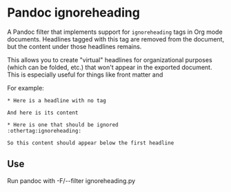 # Pandoc ignoreheading 

A Pandoc filter that implements support for `ignoreheading` tags in
Org mode documents.  Headlines tagged with this tag are removed from
the document, but the content under those headlines remains.

This allows you to create "virtual" headlines for organizational
purposes (which can be folded, etc.) that won't appear in the exported
document.  This is especially useful for things like front matter and

For example:
```
* Here is a headline with no tag

And here is its content

* Here is one that should be ignored                 :othertag:ignoreheading:

So this content should appear below the first headline
```

## Use

Run pandoc with -F/--filter ignoreheading.py 
